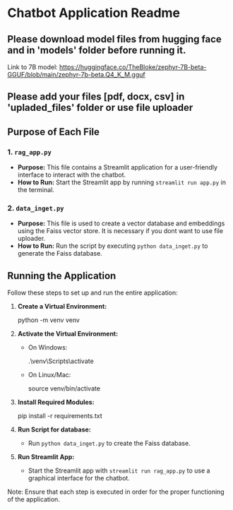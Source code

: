 # Chatbot Application Readme

## Please download model files from hugging face and in 'models' folder before running it. 
Link to 7B model: https://huggingface.co/TheBloke/zephyr-7B-beta-GGUF/blob/main/zephyr-7b-beta.Q4_K_M.gguf

## Please add your files [pdf, docx, csv] in 'upladed_files' folder or use file uploader


## Purpose of Each File

### 1. `rag_app.py`
- **Purpose:** This file contains a Streamlit application for a user-friendly interface to interact with the chatbot.
- **How to Run:** Start the Streamlit app by running `streamlit run app.py` in the terminal.

### 2. `data_inget.py`
- **Purpose:** This file is used to create a vector database and embeddings using the Faiss vector store. It is necessary if you dont want to use file uploader.
- **How to Run:** Run the script by executing `python data_inget.py` to generate the Faiss database.

## Running the Application

Follow these steps to set up and run the entire application:

1. **Create a Virtual Environment:**
   
   python -m venv venv
 

2. **Activate the Virtual Environment:**
   - On Windows:
    
     .\venv\Scripts\activate
     
   - On Linux/Mac:
    
     source venv/bin/activate
    

3. **Install Required Modules:**
  
   pip install -r requirements.txt
  

4. **Run Script for database:**
   - Run `python data_inget.py` to create the Faiss database.


6. **Run Streamlit App:**
   - Start the Streamlit app with `streamlit run rag_app.py` to use a graphical interface for the chatbot.

Note: Ensure that each step is executed in order for the proper functioning of the application.